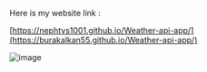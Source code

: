 Here is my website link :

[https://nephtys1001.github.io/Weather-api-app/](https://burakalkan55.github.io/Weather-api-app/)


![image](https://github.com/user-attachments/assets/24d2248b-a218-4c77-babe-b6afaf9c6134)

